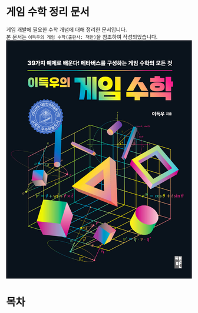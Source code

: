 # 게임 수학 정리 문서
게임 개발에 필요한 수학 개념에 대해 정리한 문서입니다.  
본 문서는 ``이득우의 게임 수학(출판사: 책만)``을 참조하여 작성되었습니다.
![참조](/img/book_thumb0.jpg)

# 목차